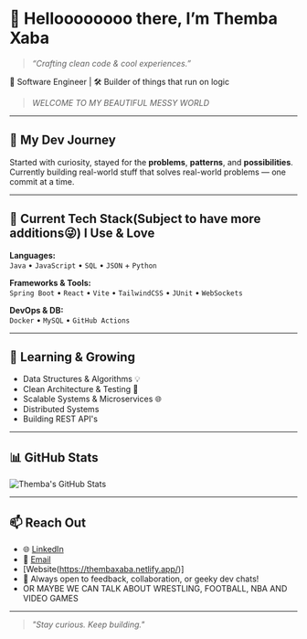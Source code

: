 # 👋 Helloooooooo there, I’m Themba Xaba

> *“Crafting clean code & cool experiences.”*

🚀 Software Engineer | 🛠 Builder of things that run on logic

> *WELCOME TO MY BEAUTIFUL MESSY WORLD*

---

## 🧭 My Dev Journey
Started with curiosity, stayed for the **problems**, **patterns**, and **possibilities**.  
Currently building real-world stuff that solves real-world problems — one commit at a time.

---

## 🔨 Current Tech Stack(Subject to have more additions😜) I Use & Love

**Languages:**  
`Java` • `JavaScript` • `SQL` • `JSON` + `Python`

**Frameworks & Tools:**  
`Spring Boot` • `React` • `Vite` • `TailwindCSS` • `JUnit` • `WebSockets`

**DevOps & DB:**  
`Docker` • `MySQL` • `GitHub Actions`

---

## 🌱 Learning & Growing
- Data Structures & Algorithms 💡  
- Clean Architecture & Testing 🧪  
- Scalable Systems & Microservices 🌐
- Distributed Systems
- Building REST API's

---

## 📊 GitHub Stats

![Themba's GitHub Stats](https://github-readme-stats.vercel.app/api?username=ThembaXaba&show_icons=true&theme=tokyonight)

---

## 📫 Reach Out

- 🌐 [LinkedIn](https://www.linkedin.com/in/themba-xaba-3740a9261/)
- 📧 [Email](thembaxaba157@gmail.com)
- [Website(https://thembaxaba.netlify.app/)]
- 🧪 Always open to feedback, collaboration, or geeky dev chats!
- OR MAYBE WE CAN TALK ABOUT WRESTLING, FOOTBALL, NBA AND VIDEO GAMES
---

> *"Stay curious. Keep building."*
